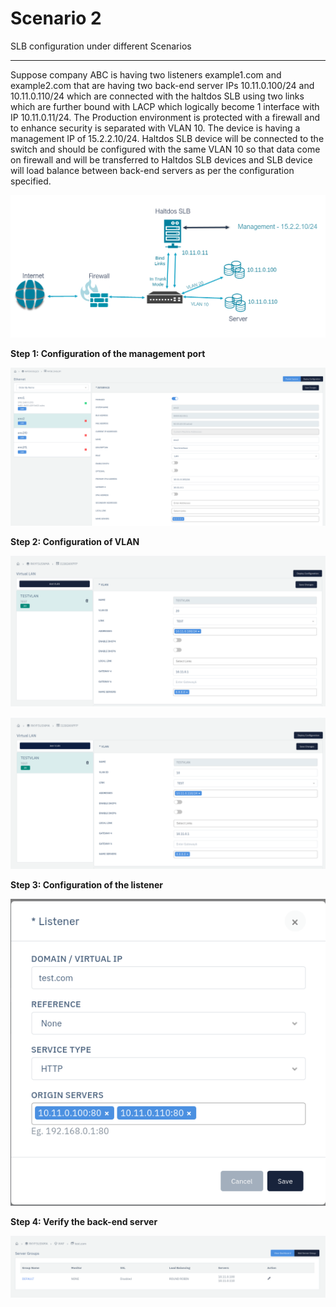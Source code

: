 # Scenario 2

SLB configuration under different Scenarios

---
Suppose company ABC is having two listeners example1.com and example2.com that are having two back-end server IPs 10.11.0.100/24 and 10.11.0.110/24 which are connected with the haltdos SLB using two links which are further bound with LACP  which logically become 1 interface with IP 10.11.0.11/24. The Production environment is protected with a firewall and to enhance security is separated with VLAN 10. The device is having a management IP of 15.2.2.10/24. Haltdos SLB device will be connected to the switch and should be configured with the same VLAN 10 so that data come on firewall and will be transferred to Haltdos SLB devices and SLB device will load balance between back-end servers as per the configuration specified.

![Diagram](/img/adc/scenarios/scenario3-1.png)

**Step 1: Configuration of the management port**

![Diagram](/img/adc/scenarios/scenario3-2.png)

**Step 2: Configuration of VLAN**

![Diagram](/img/adc/scenarios/scenario3-3.png)

![Diagram](/img/adc/scenarios/scenario3-4.png)
   
**Step 3: Configuration of the listener**
   
![Diagram](/img/adc/scenarios/scenario3-5.png)

**Step 4: Verify the back-end server**

![Diagram](/img/adc/scenarios/scenario3-6.png)






